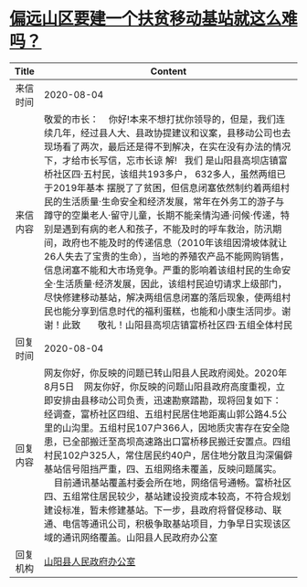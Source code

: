 # <a href="http://www.shangluo.gov.cn/zmhd/ldxxxx.jsp?urltype=leadermail.LeaderMailContentUrl&wbtreeid=1112&leadermailid=6278">偏远山区要建一个扶贫移动基站就这么难吗？</a>
| Title |                                                                                                                                                                                                                                Content                                                                                                                                                                                                                                 |
|:-----:|------------------------------------------------------------------------------------------------------------------------------------------------------------------------------------------------------------------------------------------------------------------------------------------------------------------------------------------------------------------------------------------------------------------------------------------------------------------------|
| 来信时间  | 2020-08-04                                                                                                                                                                                                                                                                                                                                                                                                                                                             |
| 来信内容  | 敬爱的市长：    你好!本来不想打扰你领导的，但是，我们连续几年，经过县人大、县政协提建议和议案，县移动公司也去现场看了两次，最后还是得不到解决，在实在没有办法的情况下，才给市长写信，忘市长谅 解!   我们 是山阳县高坝店镇富桥社区四·五村民，该组共193多户， 632多人，虽然两组已于2019年基本 摆脱了了贫困，但信息闭塞依然制约着两组村民的生活质量·生命安全和经济发展，常年在外务工的游子与蹲守的空巢老人·留守儿童，长期不能亲情沟通·问候·传递，特别是遇到有病的老人和孩子，不能及时的呼车救治，防汛期间，政府也不能及时的传递信息（2010年该组因滑坡体就让26人失去了宝贵的生命），当地的养殖农产品不能网购销售，信息闭塞不能和大市场竞争。严重的影响着该组村民的生命安全·生活质量·经济发展，因此，该组村民迫切请求上级部门，尽快修建移动基站，解决两组信息闭塞的落后现象，使两组村民也能分享到信息时代的福利蛋糕，也能和小康生活同步。谢谢！此致       敬礼！山阳县高坝店镇富桥社区四·五组全体村民 |
| 回复时间  | 2020-08-04                                                                                                                                                                                                                                                                                                                                                                                                                                                             |
| 回复内容  | 网友你好，你反映的问题已转山阳县人民政府阅处。2020年8月5日    网友你好，你反映的问题山阳县政府高度重视，立即安排由县移动公司负责，迅速勘察踏勘，现将回复如下：    经调查，富桥社区四组、五组村民居住地距离山郭公路4.5公里的山沟里。五组村民107户366人，因地质灾害存在安全隐患，已全部搬迁至高坝高速路出口富桥移民搬迁安置点。四组村民102户325人，常住居民约40户，居住地分散且沟深偏僻基站信号阻挡严重，四、五组网络未覆盖，反映问题属实。        目前通讯基站覆盖村委会所在地，网络信号通畅。富桥社区四、五组常住居民较少，基站建设投资成本较高，不符合规划建设标准，暂未修建基站。下一步，县政府将督促移动、联通、电信等通讯公司，积极争取基站项目，力争早日实现该区域的通讯网络覆盖。山阳县人民政府办公室                                                                                              |
| 回复机构  | <a href="../../categories/agencies/山阳县人民政府办公室.md">山阳县人民政府办公室</a>                                                                                                                                                                                                                                                                                                                                                                                                         |